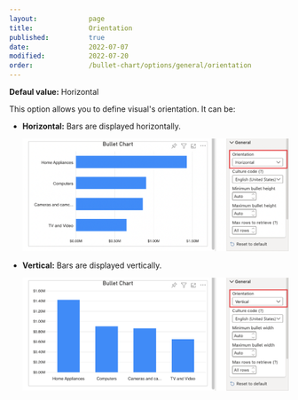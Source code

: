 ```yaml
---
layout:             page
title:              Orientation
published:          true
date:               2022-07-07
modified:   	    2022-07-20
order:              /bullet-chart/options/general/orientation
---
```


**Defaul value:** Horizontal

This option allows you to define visual's orientation. It can be:

- **Horizontal:** Bars are displayed horizontally.

    <img src="images/orientation-horizontal.png" width="700">

- **Vertical:** Bars are displayed vertically.

    <img src="images/orientation-vertical.png" width="700">